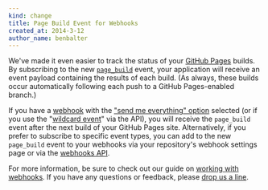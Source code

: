 ```yaml
---
kind: change
title: Page Build Event for Webhooks
created_at: 2014-3-12
author_name: benbalter
---
```


We've made it even easier to track the status of your [GitHub Pages](http://pages.github.com/) builds. By subscribing to the new [`page_build`](/v3/activity/events/types/#pagebuildevent) event, your application will receive an event payload containing the results of each build. (As always, these builds occur automatically following each push to a GitHub Pages-enabled branch.)

If you have a [webhook](/webhooks/) with the ["send me everything" option](https://github.com/blog/1778-webhooks-level-up) selected (or if you use the "[wildcard event](/changes/2014-02-24-wildcard-event-for-webhooks/)" via the API), you will receive the `page_build` event after the next build of your GitHub Pages site. Alternatively, if you prefer to subscribe to specific event types, you can add to the new `page_build` event to your webhooks via your repository's webhook settings page or via the [webhooks API](/v3/repos/hooks/).

For more information, be sure to check out our guide on [working with webhooks](/webhooks/). If you have any questions or feedback, please [drop us a line][contact].

[contact]: https://github.com/contact?form%5Bsubject%5D=API+Page+Build+Event
